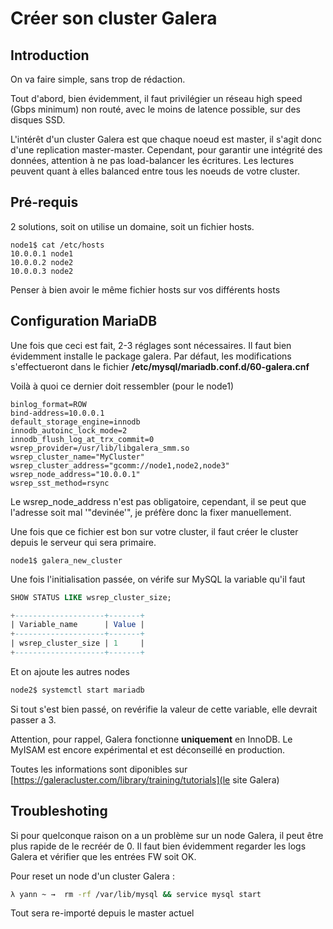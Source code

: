 # Créer son cluster Galera

## Introduction

On va faire simple, sans trop de rédaction.

Tout d'abord, bien évidemment, il faut privilégier un réseau high speed
(Gbps minimum) non routé, avec le moins de latence possible, sur des
disques SSD.

L'intérêt d'un cluster Galera est que chaque noeud est master, il
s'agit donc d'une replication master-master. Cependant, pour garantir
une intégrité des données, attention à ne pas load-balancer les
écritures. Les lectures peuvent quant à elles balanced entre tous les
noeuds de votre cluster.

## Pré-requis

2 solutions, soit on utilise un domaine, soit un fichier hosts.

    node1$ cat /etc/hosts
    10.0.0.1 node1
    10.0.0.2 node2
    10.0.0.3 node2

Penser à bien avoir le même fichier hosts sur vos différents hosts

## Configuration MariaDB

Une fois que ceci est fait, 2-3 réglages sont nécessaires. Il faut bien
évidemment installe le package galera. Par défaut, les modifications
s'effectueront dans le fichier
**/etc/mysql/mariadb.conf.d/60-galera.cnf**

Voilà à quoi ce dernier doit ressembler (pour le node1)

    binlog_format=ROW
    bind-address=10.0.0.1
    default_storage_engine=innodb
    innodb_autoinc_lock_mode=2
    innodb_flush_log_at_trx_commit=0
    wsrep_provider=/usr/lib/libgalera_smm.so
    wsrep_cluster_name="MyCluster"
    wsrep_cluster_address="gcomm://node1,node2,node3"
    wsrep_node_address="10.0.0.1"
    wsrep_sst_method=rsync

Le wsrep_node_address n'est pas obligatoire, cependant, il se peut que
l'adresse soit mal '"devinée'", je préfère donc la fixer manuellement.

Une fois que ce fichier est bon sur votre cluster, il faut créer le
cluster depuis le serveur qui sera primaire.

    node1$ galera_new_cluster

Une fois l'initialisation passée, on vérife sur MySQL la variable
qu'il faut

``` sql
SHOW STATUS LIKE wsrep_cluster_size;

+--------------------+-------+
| Variable_name      | Value |
+--------------------+-------+
| wsrep_cluster_size | 1     |
+--------------------+-------+
```

Et on ajoute les autres nodes

``` bash
node2$ systemctl start mariadb
```

Si tout s'est bien passé, on revérifie la valeur de cette variable,
elle devrait passer a 3.

Attention, pour rappel, Galera fonctionne **uniquement** en InnoDB. Le
MyISAM est encore expérimental et est déconseillé en production.

Toutes les informations sont diponibles sur
[https://galeracluster.com/library/training/tutorials](le site Galera)

## Troubleshoting

Si pour quelconque raison on a un problème sur un node Galera, il peut
être plus rapide de le recréér de 0. Il faut bien évidemment regarder
les logs Galera et vérifier que les entrées FW soit OK.

Pour reset un node d'un cluster Galera :

``` bash
λ yann ~ →  rm -rf /var/lib/mysql && service mysql start
```

Tout sera re-importé depuis le master actuel
